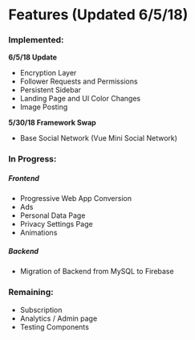 # Features (Updated 6/5/18)

### Implemented:
**6/5/18 Update**
- Encryption Layer
- Follower Requests and Permissions
- Persistent Sidebar
- Landing Page and UI Color Changes
- Image Posting

**5/30/18 Framework Swap**
- Base Social Network (Vue Mini Social Network)


### In Progress:

##### Frontend
- Progressive Web App Conversion
- Ads
- Personal Data Page
- Privacy Settings Page
- Animations

##### Backend
- Migration of Backend from MySQL to Firebase
 
### Remaining:
- Subscription
- Analytics / Admin page
- Testing Components